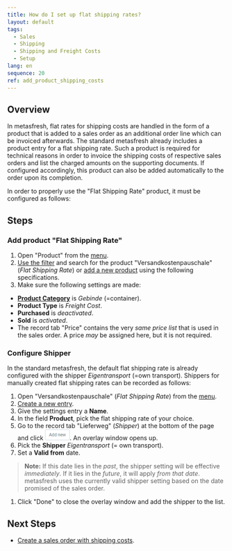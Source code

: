 ```yaml
---
title: How do I set up flat shipping rates?
layout: default
tags:
  - Sales
  - Shipping
  - Shipping and Freight Costs
  - Setup
lang: en
sequence: 20
ref: add_product_shipping_costs
---
```


## Overview
In metasfresh, flat rates for shipping costs are handled in the form of a product that is added to a sales order as an additional order line which can be invoiced afterwards. The standard metasfresh already includes a product entry for a flat shipping rate. Such a product is required for technical reasons in order to invoice the shipping costs of respective sales orders and list the charged amounts on the supporting documents. If configured accordingly, this product can also be added automatically to the order upon its completion.

In order to properly use the "Flat Shipping Rate" product, it must be configured as follows:

## Steps

### Add product "Flat Shipping Rate"
1. Open "Product" from the [menu](Menu).
1. [Use the filter](Filtering_function) and search for the product "Versandkostenpauschale" (*Flat Shipping Rate*) or [add a new product](NewProduct) using the following specifications.
1. Make sure the following settings are made:
  - [**Product Category**](NewProductCategory) is *Gebinde* (=container).
  - **Product Type** is *Freight Cost*.
  - **Purchased** is *deactivated*.
  - **Sold** is *activated*.
  - The record tab "Price" contains the very *same price list* that is used in the sales order. A price *may* be assigned here, but it is not required.

### Configure Shipper
In the standard metasfresh, the default flat shipping rate is already configured with the shipper *Eigentransport* (=own transport). Shippers for manually created flat shipping rates can be recorded as follows:

1. Open "Versandkostenpauschale" (*Flat Shipping Rate*) from the [menu](Menu).
1. [Create a new entry](New_Record_Window).
1. Give the settings entry a **Name**.
1. In the field **Product**, pick the flat shipping rate of your choice.
1. Go to the record tab "Lieferweg" (*Shipper*) at the bottom of the page and click !["Add new"](assets/Add_New_Button.png). An overlay window opens up.
1. Pick the **Shipper** *Eigentransport* (= own transport).
1. Set a **Valid from** date.
 >**Note:** If this date lies in the *past*, the shipper setting will be effective *immediately*. If it lies in the *future*, it will apply *from that date*. metasfresh uses the currently valid shipper setting based on the date promised of the sales order.

1. Click "Done" to close the overlay window and add the shipper to the list.

## Next Steps
- [Create a sales order with shipping costs](Sales_order_shipping_costs).
